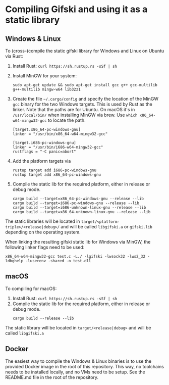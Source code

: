 # Compiling Gifski and using it as a static library

## Windows & Linux
To (cross-)compile the static gifski library for Windows and Linux on Ubuntu via Rust:
1. Install Rust: `curl https://sh.rustup.rs -sSf | sh`
1. Install MinGW for your system:
	```
	sudo apt-get update && sudo apt-get install gcc g++ gcc-multilib g++-multilib mingw-w64 lib32z1
	```
1. Create the file `~/.cargo/config` and specify the location of the MinGW `gcc` binary for the two Windows targets. This is used by Rust as the linker. Note that the paths are for Ubuntu. On macOS it's in `/usr/local/bin/` when installing MinGW via brew. Use `which x86_64-w64-mingw32-gcc` to locate the path.

	```
	[target.x86_64-pc-windows-gnu]
	linker = "/usr/bin/x86_64-w64-mingw32-gcc"

	[target.i686-pc-windows-gnu]
	linker = "/usr/bin/i686-w64-mingw32-gcc"
	rustflags = "-C panic=abort"
	```
1. Add the platform targets via
	```
	rustup target add i686-pc-windows-gnu
	rustup target add x86_64-pc-windows-gnu
	```
1. Compile the static lib for the required platform, either in release or debug mode.
	```
	cargo build --target=x86_64-pc-windows-gnu --release --lib
	cargo build --target=i686-pc-windows-gnu --release --lib
	cargo build --target=i686-unknown-linux-gnu --release --lib
	cargo build --target=x86_64-unknown-linux-gnu --release --lib
	```

The static libraries will be located in `target/<platform-triple>/<release|debug>/` and will be called `libgifski.a` or `gifski.lib` depending on the operating system.

When linking the resulting gifski static lib for Windows via MinGW, the following linker flags need to be used:

```
x86_64-w64-mingw32-gcc test.c -L./ -lgifski -lwsock32 -lws2_32 -ldbghelp -luserenv -shared -o test.dll
```

## macOS
To compiling for macOS:
1. Install Rust: `curl https://sh.rustup.rs -sSf | sh`
1. Compile the static lib for the required platform, either in release or debug mode.
	```
	cargo build --release --lib
	```

The static library will be located in `target/<release|debug>` and will be called `libgifski.a`

## Docker
The easiest way to compile the Windows & Linux binaries is to use the provided Docker image in the root of this repository. This way, no toolchains needs to be installed locally, and no VMs need to be setup. See the README.md file
in the root of the repository.
